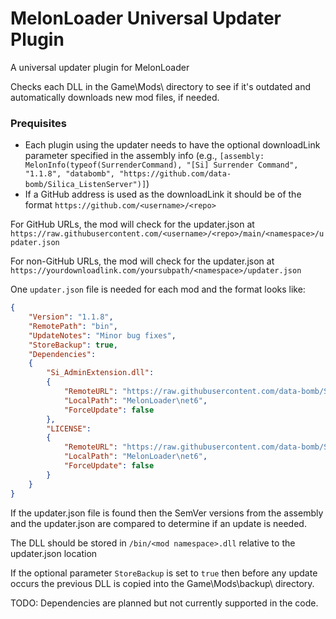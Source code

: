 # MelonLoader Universal Updater Plugin
A universal updater plugin for MelonLoader

Checks each DLL in the Game\Mods\ directory to see if it's outdated and automatically downloads new mod files, if needed.

### Prequisites
- Each plugin using the updater needs to have the optional downloadLink parameter specified in the assembly info
(e.g., `[assembly: MelonInfo(typeof(SurrenderCommand), "[Si] Surrender Command", "1.1.8", "databomb", "https://github.com/data-bomb/Silica_ListenServer")]`)
- If a GitHub address is used as the downloadLink it should be of the format `https://github.com/<username>/<repo>`

For GitHub URLs, the mod will check for the updater.json at `https://raw.githubusercontent.com/<username>/<repo>/main/<namespace>/updater.json`

For non-GitHub URLs, the mod will check for the updater.json at `https://yourdownloadlink.com/yoursubpath/<namespace>/updater.json`

One `updater.json` file is needed for each mod and the format looks like:
```JSON
{
	"Version": "1.1.8",
	"RemotePath": "bin",
	"UpdateNotes": "Minor bug fixes",
	"StoreBackup": true,
	"Dependencies":
	{
		"Si_AdminExtension.dll":
		{
			"RemoteURL": "https://raw.githubusercontent.com/data-bomb/Silica_ListenServer/main/Si_AdminExtension/bin/Si_AdminExtension.dll",
			"LocalPath": "MelonLoader\net6",
			"ForceUpdate": false
		},
		"LICENSE":
		{
			"RemoteURL": "https://raw.githubusercontent.com/data-bomb/Silica_ListenServer/main/LICENSE",
			"LocalPath": "MelonLoader\net6",
			"ForceUpdate": false
		}
	}
}
```

If the updater.json file is found then the SemVer versions from the assembly and the updater.json are compared to determine if an update is needed.

The DLL should be stored in `/bin/<mod namespace>.dll` relative to the updater.json location

If the optional parameter `StoreBackup` is set to `true` then before any update occurs the previous DLL is copied into the Game\Mods\backup\ directory.

TODO: Dependencies are planned but not currently supported in the code.
